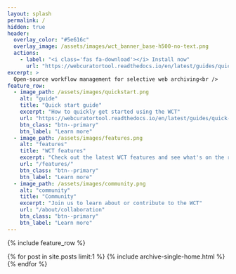 ```yaml
---
layout: splash
permalink: /
hidden: true
header:
  overlay_color: "#5e616c"
  overlay_image: /assets/images/wct_banner_base-h500-no-text.png
  actions:
    - label: "<i class='fas fa-download'></i> Install now"
      url: "https://webcuratortool.readthedocs.io/en/latest/guides/quick-start-guide.html#installation"
excerpt: >
  Open-source workflow management for selective web archiving<br />
feature_row:
  - image_path: /assets/images/quickstart.png
    alt: "guide"
    title: "Quick start guide"
    excerpt: "How to quickly get started using the WCT"
    url: "https://webcuratortool.readthedocs.io/en/latest/guides/quick-start-guide.html"
    btn_class: "btn--primary"
    btn_label: "Learn more"
  - image_path: /assets/images/features.png
    alt: "features"
    title: "WCT features"
    excerpt: "Check out the latest WCT features and see what's on the roadmap"
    url: "/features/"
    btn_class: "btn--primary"
    btn_label: "Learn more"
  - image_path: /assets/images/community.png
    alt: "community"
    title: "Community"
    excerpt: "Join us to learn about or contribute to the WCT"
    url: "/about/collaboration"
    btn_class: "btn--primary"
    btn_label: "Learn more"      
---
```


{% include feature_row %}

{% for post in site.posts limit:1 %}
     {% include archive-single-home.html %}
  {% endfor %}